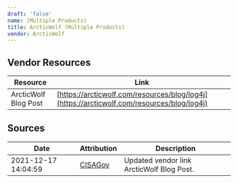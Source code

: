 ```yaml
---
draft: 'false'
name: (Multiple Products)
title: ArcticWolf (Multiple Products)
vendor: ArcticWolf
---
```


## Vendor Resources
| Resource | Link |
| --- | --- |
| ArcticWolf Blog Post | [https://arcticwolf.com/resources/blog/log4j](https://arcticwolf.com/resources/blog/log4j) |



## Sources
| Date | Attribution | Description |
| --- | --- | --- |
| 2021-12-17 14:04:59 | [CISAGov](https://raw.githubusercontent.com/cisagov/log4j-affected-db/develop/README.md) | Updated vendor link ArcticWolf Blog Post.  |
